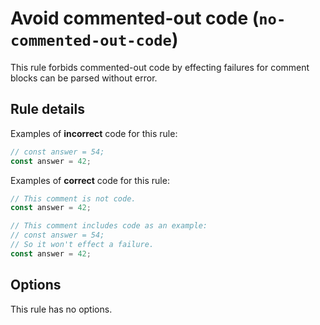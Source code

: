# Avoid commented-out code (`no-commented-out-code`)

This rule forbids commented-out code by effecting failures for comment blocks can be parsed without error.

## Rule details

Examples of **incorrect** code for this rule:

```ts
// const answer = 54;
const answer = 42;
```

Examples of **correct** code for this rule:

```ts
// This comment is not code.
const answer = 42;
```
 
```ts
// This comment includes code as an example:
// const answer = 54;
// So it won't effect a failure.
const answer = 42;
```

## Options

This rule has no options.

